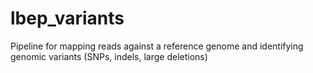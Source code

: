 # lbep_variants
Pipeline for mapping reads against a reference genome and identifying genomic variants (SNPs, indels, large deletions) 
